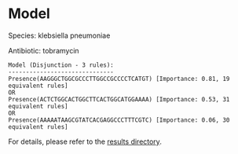 
# Model

Species: klebsiella pneumoniae

Antibiotic: tobramycin

```
Model (Disjunction - 3 rules):
------------------------------
Presence(AAGGGCTGGCGCCCTTGGCCGCCCCTCATGT) [Importance: 0.81, 19 equivalent rules]
OR
Presence(ACTCTGGCACTGGCTTCACTGGCATGGAAAA) [Importance: 0.53, 31 equivalent rules]
OR
Presence(AAAAATAAGCGTATCACGAGGCCCTTTCGTC) [Importance: 0.06, 30 equivalent rules]

```

For details, please refer to the [results directory](../../../../../results/scm_b/klebsiella+pneumoniae/tobramycin/repeat_7/).


